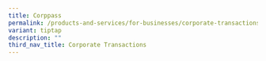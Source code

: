 ```yaml
---
title: Corppass
permalink: /products-and-services/for-businesses/corporate-transactions/corppass/
variant: tiptap
description: ""
third_nav_title: Corporate Transactions
---
```

